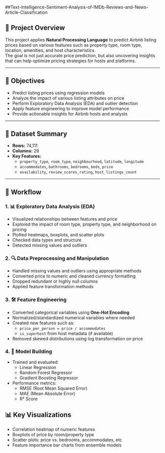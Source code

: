 ##Text-Intelligence-Sentiment-Analysis-of-IMDb-Reviews-and-News-Article-Classification

## 📌 Project Overview

This project applies **Natural Processing Language** to predict Airbnb listing prices based on various features such as property type, room type, location, amenities, and host characteristics.\
The goal is not just accurate price prediction, but also uncovering insights that can help optimize pricing strategies for hosts and platforms.

---

## 🎯 Objectives

- Predict listing prices using regression models
- Analyze the impact of various listing attributes on price
- Perform Exploratory Data Analysis (EDA) and outlier detection
- Apply feature engineering to improve model performance
- Provide actionable insights for Airbnb hosts and analysts

---

## 📂 Dataset Summary

- **Rows:** 74,111  
- **Columns:** 29  
- **Key Features:**  
  - `property_type`, `room_type`, `neighbourhood`, `latitude`, `longitude`  
  - `accommodates`, `bathrooms`, `bedrooms`, `beds`, `price`  
  - `availability`, `review_scores_rating`, `host_listings_count`

---

## 🧪 Workflow

### 1. 📊 Exploratory Data Analysis (EDA)
- Visualized relationships between features and price
- Explored the impact of room type, property type, and neighborhood on pricing
- Plotted heatmaps, boxplots, and scatter plots
- Checked data types and structure
- Detected missing values and outliers

### 2. 🔍 Data Preprocessing and Manipulation
- Handled missing values and outliers using appropriate methods
- Converted price to numeric and cleaned currency formatting
- Dropped redundant or highly null columns
- Applied feature transformation methods


### 3. 🛠️ Feature Engineering
- Converted categorical variables using **One-Hot Encoding**
- Normalized/standardized numerical variables where needed
- Created new features such as:
  - `price_per_person = price / accommodates`
  - `is_superhost` from host metadata (if available)
- Removed skewed distributions using log transformation on price

### 4. 🤖 Model Building
- Trained and evaluated:
  - Linear Regression
  - Random Forest Regressor
  - Gradient Boosting Regressor
- Performance metrics:
  - RMSE (Root Mean Squared Error)
  - MAE (Mean Absolute Error)
  - R² Score

## 📊 Key Visualizations

- Correlation heatmap of numeric features  
- Boxplots of price by room/property type  
- Scatter plots: price vs. bedrooms, accommodates, etc
- Feature importance bar charts from ensemble models 
